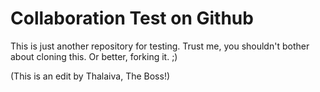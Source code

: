 # Collaboration Test on Github

This is just another repository for testing. Trust me, you shouldn't bother about cloning this. Or better, forking it. ;)

(This is an edit by Thalaiva, The Boss!)
